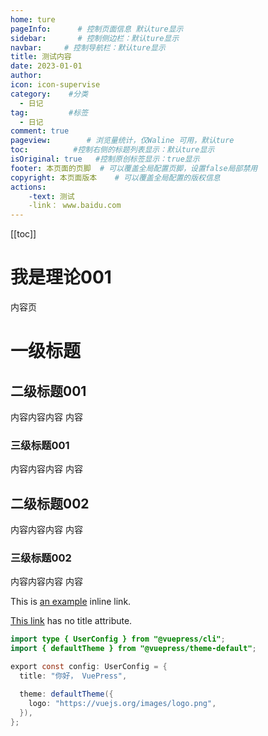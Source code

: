 ```yaml
---
home: ture
pageInfo:      # 控制页面信息 默认ture显示
sidebar:       # 控制侧边栏：默认ture显示
navbar:     # 控制导航栏：默认ture显示
title: 测试内容
date: 2023-01-01
author: 
icon: icon-supervise  
category:    #分类
  - 日记
tag:         #标签
  - 日记
comment: true
pageview:        # 浏览量统计，仅Waline 可用，默认ture
toc:          #控制右侧的标题列表显示：默认ture显示
isOriginal: true   #控制原创标签显示：true显示
footer: 本页面的页脚  # 可以覆盖全局配置页脚，设置false局部禁用
copyright: 本页面版本    # 可以覆盖全局配置的版权信息
actions:
    -text: 测试
    -link： www.baidu.com
---
```



[[toc]]
# 我是理论001
内容页

<AudioPlayer
  src="/assets/assets/sample.mp3"
  title="A Sample Audio"
  poster="/logo.svg"
/>

# 一级标题
## 二级标题001
内容内容内容
内容
### 三级标题001
内容内容内容
内容
## 二级标题002
内容内容内容
内容
### 三级标题002
内容内容内容
内容

<p>
  This is <a href="http://example.com/" title="Title"> an example</a> inline
  link.
</p>

<p><a href="http://example.net/">This link</a> has no title attribute.</p>


```java 
import type { UserConfig } from "@vuepress/cli";
import { defaultTheme } from "@vuepress/theme-default";

export const config: UserConfig = {
  title: "你好， VuePress",

  theme: defaultTheme({
    logo: "https://vuejs.org/images/logo.png",
  }),
};
```
